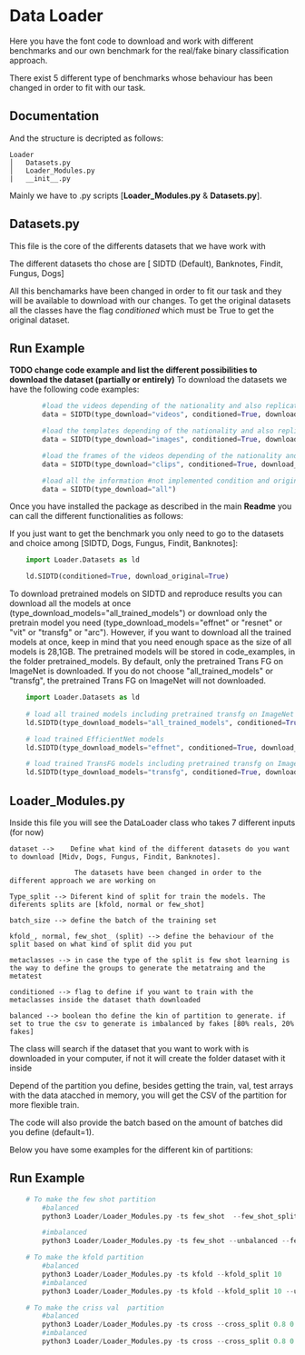
# Data Loader

Here you have the font code to download and work with different benchmarks and our own benchmark
for the real/fake binary classification approach.

There exist 5 different type of benchmarks whose behaviour has been changed in order to fit with our task.

## Documentation

And the structure is decripted as follows:
```
Loader
│   Datasets.py
│   Loader_Modules.py
|   __init__.py    
```


Mainly we have to .py scripts [__Loader_Modules.py__ & __Datasets.py__].


## __Datasets.py__

This file is the core of the differents datasets that we have work with

The different datasets tho chose are [ SIDTD (Default), Banknotes, Findit, Fungus, Dogs]

All this benchamarks have been changed in order to fit our task and they will be available to download with our changes. To get the original datasets all the classes have the flag *conditioned* which must be True to get the original dataset.

## Run Example 

**TODO change code example and list the different possibilities to download the dataset (partially or entirely)**
To download the datasets we have the following code examples:

```python
        #load the videos depending of the nationality and also replicate the structure of the original benchmark (about 50G)
        data = SIDTD(type_download="videos", conditioned=True, download_original=True)
```
```python
        #load the templates depending of the nationality and also replicate the structure of the original benchmark (about 1.2G)
        data = SIDTD(type_download="images", conditioned=True, download_original=True)
```

```python
        #load the frames of the videos depending of the nationality and also replicate the structure of the original benchmark (about 12G)
        data = SIDTD(type_download="clips", conditioned=True, download_original=True)
```

```python
        #load all the information #not implemented condition and original download
        data = SIDTD(type_download="all")
```
Once you have installed the package as described in the main **Readme** you can call the different functionalities as follows:

If you just want to get the benchmark you only need to go to the datasets and choice among [SIDTD, Dogs, Fungus, Findit, Banknotes]:

```python
    import Loader.Datasets as ld

    ld.SIDTD(conditioned=True, download_original=True)
```

To download pretrained models on SIDTD and reproduce results you can download all the models at once (type_download_models="all_trained_models") or download only the pretrain model you need (type_download_models="effnet" or "resnet" or "vit" or "transfg" or "arc"). However, if you want to download all the trained models at once, keep in mind that you need enough space as the size of all models is 28,1GB. The pretrained models will be stored in code_examples, in the folder pretrained_models. By default, only the pretrained Trans FG on ImageNet is downloaded. If you do not choose "all_trained_models" or "transfg", the pretrained Trans FG on ImageNet will not downloaded.

```python
    import Loader.Datasets as ld
    
    # load all trained models including pretrained transfg on ImageNet
    ld.SIDTD(type_download_models="all_trained_models", conditioned=True, download_original=True)

    # load trained EfficientNet models
    ld.SIDTD(type_download_models="effnet", conditioned=True, download_original=True)

    # load trained TransFG models including pretrained transfg on ImageNet
    ld.SIDTD(type_download_models="transfg", conditioned=True, download_original=True)
```


## __Loader_Modules.py__

Inside this file you will see the DataLoader class who takes 7 different inputs (for now)

    dataset -->    Define what kind of the different datasets do you want to download [Midv, Dogs, Fungus, Findit, Banknotes].
    
                    The datasets have been changed in order to the different approach we are working on
    
    Type_split --> Diferent kind of split for train the models. The diferents splits are [kfold, normal or few_shot]

    batch_size --> define the batch of the training set

    kfold_, normal, few_shot_ (split) --> define the behaviour of the split based on what kind of split did you put

    metaclasses --> in case the type of the split is few shot learning is the way to define the groups to generate the metatraing and the metatest

    conditioned --> flag to define if you want to train with the metaclasses inside the dataset thath downloaded 

    balanced --> boolean tho define the kin of partition to generate. if set to true the csv to generate is imbalanced by fakes [80% reals, 20% fakes]


The class will search if the dataset that you want to work with is downloaded in your computer, if not it will create the folder dataset with it inside


Depend of the partition you define, besides getting the train, val, test arrays with the data atacched in memory, you will get the CSV of the partition for more flexible train.

The code will also provide the batch based on the amount of batches did you define (default=1).

Below you have some examples for the different kin of partitions:

## Run Example

```python   
    # To make the few shot partition
        #balanced
        python3 Loader/Loader_Modules.py -ts few_shot  --few_shot_split random 0.6 0.4 

        #imbalanced
        python3 Loader/Loader_Modules.py -ts few_shot --unbalanced --few_shot_split random 0.6 0.4 
```


```python   
    # To make the kfold partition
        #balanced
        python3 Loader/Loader_Modules.py -ts kfold --kfold_split 10
        #imbalanced
        python3 Loader/Loader_Modules.py -ts kfold --kfold_split 10 --unbalanced
```


```python   
    # To make the criss val  partition
        #balanced
        python3 Loader/Loader_Modules.py -ts cross --cross_split 0.8 0.1 0.1
        #imbalanced
        python3 Loader/Loader_Modules.py -ts cross --cross_split 0.8 0.1 0.1 --unbalanced
```




